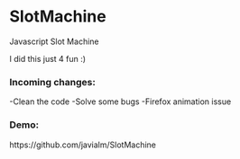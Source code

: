 # SlotMachine
Javascript Slot Machine

I did this just 4 fun :)

<h3>Incoming changes:</h3>
-Clean the code
-Solve some bugs
-Firefox animation issue

<h3>Demo:</h3>
https://github.com/javialm/SlotMachine
